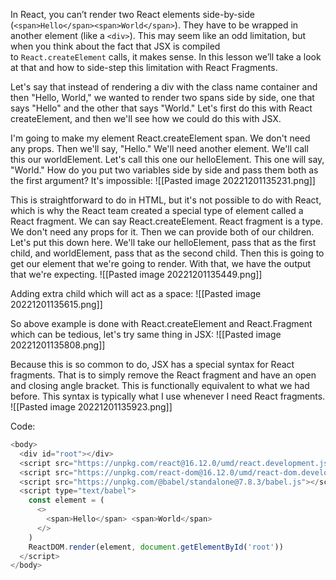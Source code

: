 In React, you can’t render two React elements side-by-side (`<span>Hello</span><span>World</span>`). They have to be wrapped in another element (like a `<div>`). This may seem like an odd limitation, but when you think about the fact that JSX is compiled to `React.createElement` calls, it makes sense. In this lesson we’ll take a look at that and how to side-step this limitation with React Fragments.

Let's say that instead of rendering a div with the class name container and then "Hello, World," we wanted to render two spans side by side, one that says "Hello" and the other that says "World." Let's first do this with React createElement, and then we'll see how we could do this with JSX.

I'm going to make my element React.createElement span. We don't need any props. Then we'll say, "Hello." We'll need another element. We'll call this our worldElement. Let's call this one our helloElement. This one will say, "World." How do you put two variables side by side and pass them both as the first argument? It's impossible:
![[Pasted image 20221201135231.png]]

This is straightforward to do in HTML, but it's not possible to do with React, which is why the React team created a special type of element called a React fragment. We can say React.createElement. React fragment is a type. We don't need any props for it. 
Then we can provide both of our children. Let's put this down here. We'll take our helloElement, pass that as the first child, and worldElement, pass that as the second child. Then this is going to get our element that we're going to render.  With that, we have the output that we're expecting.
![[Pasted image 20221201135449.png]]

Adding extra child which will act as a space:
![[Pasted image 20221201135615.png]]

So above example is done with React.createElement and React.Fragment which can be tedious, let's try same thing in JSX:
![[Pasted image 20221201135808.png]]

Because this is so common to do, JSX has a special syntax for React fragments. That is to simply remove the React fragment and have an open and closing angle bracket. This is functionally equivalent to what we had before. This syntax is typically what I use whenever I need React fragments.
![[Pasted image 20221201135923.png]]

Code:
```js
<body>
  <div id="root"></div>
  <script src="https://unpkg.com/react@16.12.0/umd/react.development.js"></script>
  <script src="https://unpkg.com/react-dom@16.12.0/umd/react-dom.development.js"></script>
  <script src="https://unpkg.com/@babel/standalone@7.8.3/babel.js"></script>
  <script type="text/babel">
    const element = (
      <>
        <span>Hello</span> <span>World</span>
      </>
    )
    ReactDOM.render(element, document.getElementById('root'))
  </script>
</body>
```